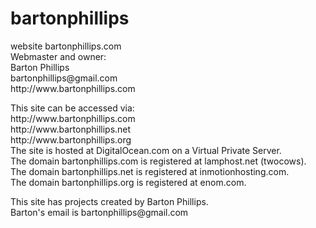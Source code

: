 bartonphillips
==============
<p>
website bartonphillips.com<br>
Webmaster and owner:<br>
Barton Phillips<br>
bartonphillips@gmail.com<br>
http://www.bartonphillips.com<br>
</p>
<p>
This site can be accessed via:<br>
http://www.bartonphillips.com<br>
http://www.bartonphillips.net<br>
http://www.bartonphillips.org<br>
The site is hosted at DigitalOcean.com on a Virtual Private Server.<br>
The domain bartonphillips.com is registered at lamphost.net (twocows).<br>
The domain bartonphillips.net is registered at inmotionhosting.com.<br>
The domain bartonphillips.org is registered at enom.com.<br>
</p>
<p>
This site has projects created by Barton Phillips.<br>
Barton's email is bartonphillips@gmail.com
</p>
